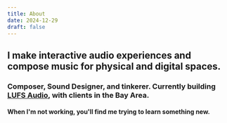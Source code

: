 ```yaml
---
title: About
date: 2024-12-29
draft: false
---
```


## I make interactive audio experiences and compose music for physical and digital spaces.

### Composer, Sound Designer, and tinkerer. Currently building [LUFS Audio](https://lufs.audio), with clients in the Bay Area.

#### When I'm not working, you'll find me trying to learn something new.